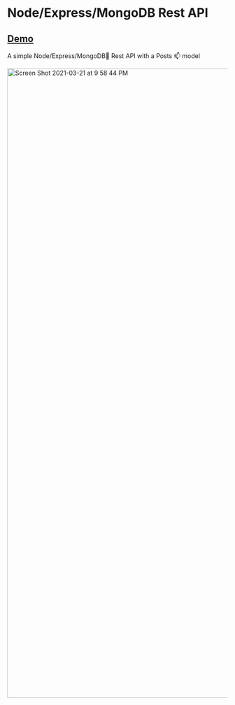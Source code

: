 # Node/Express/MongoDB Rest API

## [Demo](http://clever-neumann-583.herokuapp.com)

A simple Node/Express/MongoDB🍃 Rest API with a Posts 📫 model

<img width="1440" alt="Screen Shot 2021-03-21 at 9 58 44 PM" src="https://user-images.githubusercontent.com/11201570/111930992-a00c0c80-8a90-11eb-9114-34c9dc5cd72f.png">
